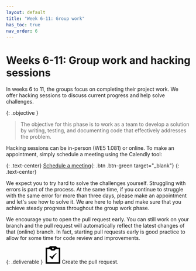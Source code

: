 ```yaml
---
layout: default
title: "Week 6-11: Group work"
has_toc: true
nav_order: 6
---
```


# Weeks 6-11: Group work and hacking sessions

In weeks 6 to 11, the groups focus on completing their project work.
We offer hacking sessions to discuss current progress and help solve challenges.

{: .objective }
> The objective for this phase is to work as a team to develop a solution by writing, testing, and documenting code that effectively addresses the problem.

Hacking sessions can be in-person (WE5 1.081) or online.
To make an appointment, simply schedule a meeting using the Calendly tool:

{: .text-center}
[Schedule a meeting](https://calendly.com/gerit-wagner/30min){: .btn .btn-green target="_blank"}
{: .text-center}

We expect you to try hard to solve the challenges yourself.
Struggling with errors is part of the process.
At the same time, if you continue to struggle with the same error for more than three days, please make an appointment and let's see how to solve it.
We are here to help and make sure that you achieve steady progress throughout the group work phase.

We encourage you to open the pull request early.
You can still work on your branch and the pull request will automatically reflect the latest changes of that (online) branch.
In fact, starting pull requests early is good practice to allow for some time for code review and improvements.

{: .deliverable }
![tasks logo](../assets/iconmonstr-clipboard-5.svg)Create the pull request.
